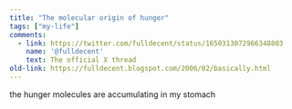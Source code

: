```yaml
---
title: "The molecular origin of hunger"
tags: ["my-life"]
comments:
  - link: https://twitter.com/fulldecent/status/1650313072966348803
    name: '@fulldecent'
    text: The official X thread
old-link: https://fulldecent.blogspot.com/2006/02/basically.html
---
```


the hunger molecules are accumulating in my stomach
